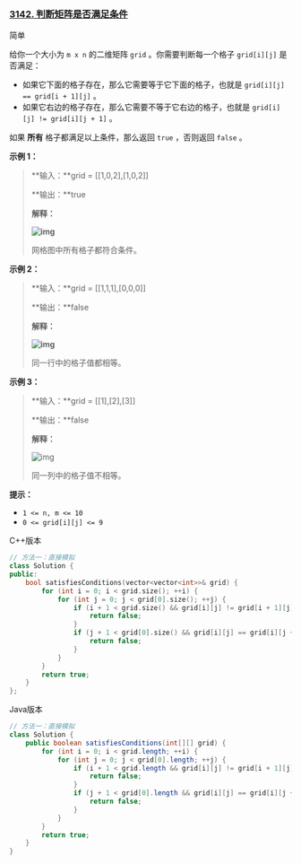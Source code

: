 ### [3142. 判断矩阵是否满足条件](https://leetcode.cn/problems/check-if-grid-satisfies-conditions/)

简单

给你一个大小为 `m x n` 的二维矩阵 `grid` 。你需要判断每一个格子 `grid[i][j]` 是否满足：

- 如果它下面的格子存在，那么它需要等于它下面的格子，也就是 `grid[i][j] == grid[i + 1][j]` 。
- 如果它右边的格子存在，那么它需要不等于它右边的格子，也就是 `grid[i][j] != grid[i][j + 1]` 。

如果 **所有** 格子都满足以上条件，那么返回 `true` ，否则返回 `false` 。

**示例 1：**

> **输入：**grid = [[1,0,2],[1,0,2]]
>
> **输出：**true
>
> **解释：**
>
> **![img](https://assets.leetcode.com/uploads/2024/04/15/examplechanged.png)**
>
> 网格图中所有格子都符合条件。

**示例 2：**

> **输入：**grid = [[1,1,1],[0,0,0]]
>
> **输出：**false
>
> **解释：**
>
> **![img](https://assets.leetcode.com/uploads/2024/03/27/example21.png)**
>
> 同一行中的格子值都相等。

**示例 3：**

> **输入：**grid = [[1],[2],[3]]
>
> **输出：**false
>
> **解释：**
>
> ![img](https://assets.leetcode.com/uploads/2024/03/31/changed.png)
>
> 同一列中的格子值不相等。

**提示：**

- `1 <= n, m <= 10`
- `0 <= grid[i][j] <= 9`

C++版本

```c++
// 方法一：直接模拟
class Solution {
public:
    bool satisfiesConditions(vector<vector<int>>& grid) {
        for (int i = 0; i < grid.size(); ++i) {
            for (int j = 0; j < grid[0].size(); ++j) {
                if (i + 1 < grid.size() && grid[i][j] != grid[i + 1][j]) {
                    return false;
                }
                if (j + 1 < grid[0].size() && grid[i][j] == grid[i][j + 1]) {
                    return false;
                }
            }
        }
        return true;
    }
};
```

Java版本

```java
// 方法一：直接模拟
class Solution {
    public boolean satisfiesConditions(int[][] grid) {
        for (int i = 0; i < grid.length; ++i) {
            for (int j = 0; j < grid[0].length; ++j) {
                if (i + 1 < grid.length && grid[i][j] != grid[i + 1][j]) {
                    return false;
                }
                if (j + 1 < grid[0].length && grid[i][j] == grid[i][j + 1]) {
                    return false;
                }
            }
        }
        return true;
    }
}
```

